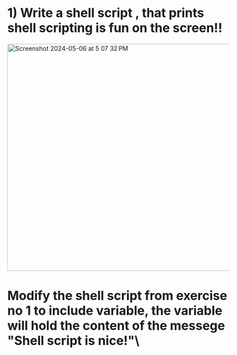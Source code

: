 # 1) Write a shell script , that prints shell scripting is fun on the screen!!
<img width="515" alt="Screenshot 2024-05-06 at 5 07 32 PM" src="https://github.com/meet-gagan/os_lab2/assets/142775367/466b39db-c1ac-47e6-954e-bd81743a0ac4">

# Modify the shell script from exercise no 1 to include variable, the variable will hold the content of the messege "Shell script is nice!"\
